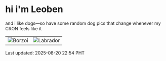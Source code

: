 # hi i'm Leoben

and i like dogs—so have some random dog pics that change whenever my CRON feels like it

|  |  |
|--------|----------|
| ![Borzoi](https://random-dog-vercel.vercel.app/api/random-borzoi?v=1755701694) | ![Labrador](https://random-dog-vercel.vercel.app/api/random-labrador?v=1755701694) |

Last updated: 2025-08-20 22:54 PHT
